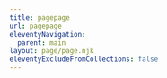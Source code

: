 ```yaml
---
title: pagepage
url: pagepage
eleventyNavigation:
  parent: main
layout: page/page.njk
eleventyExcludeFromCollections: false
---
```

